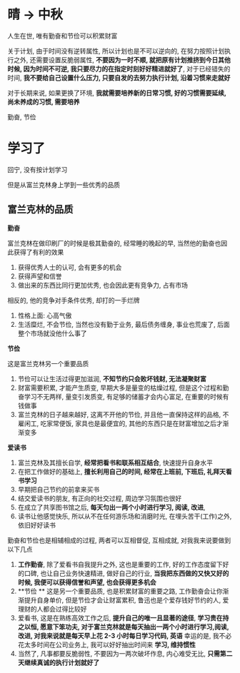 # 晴 -> 中秋

人生在世, 唯有勤奋和节俭可以积累财富

关于计划, 由于时间没有逆转属性, 所以计划也是不可以逆向的, 在努力按照计划执行之外, 还需要设置反脆弱属性, **不要因为一时不顺, 就把原有计划推挤到今日其他时候, 因为时间不可逆, 我只要尽力的在指定时刻好好精进就好了**, 对于已经错失的时间, **我不要给自己设置什么压力, 只要自发的去努力执行计划, 沿着习惯来走就好**

对于长期来说, 如果更换了环境, **我就需要培养新的日常习惯, 好的习惯需要延续, 尚未养成的习惯, 需要培养**

勤奋, 节俭





# 学习了

回宁, 没有按计划学习

但是从富兰克林身上学到一些优秀的品质

## **富兰克林的品质**

**勤奋**

富兰克林在做印刷厂的时候是极其勤奋的, 经常睡的晚起的早, 当然他的勤奋也因此获得了有利的效果

1. 获得优秀人士的认可, 会有更多的机会
2. 获得声望和信誉
3. 做出来的东西比同行更加优秀, 也会因此更有竞争力, 占有市场

相反的, 他的竞争对手条件优秀, 却打的一手烂牌

1. 性格上面: 心高气傲
2. 生活糜烂, 不会节俭, 当然也没有勤于业务, 最后债务缠身, 事业也荒废了, 后面整个市场就没他什么事了



**节俭**

这是富兰克林另一个重要品质

1. 节俭可以让生活过得更加滋润, **不知节约只会败坏钱财, 无法凝聚财富**
2. 财富需要积累, 才能产生质变, 早期大多是量变的枯燥过程, 但是这个过程和勤奋学习不无两样, 量变引发质变, 有足够的储蓄才会内心富足, 在重要的时候有钱做事
3. 富兰克林的日子越来越好, 这离不开他的节俭, 并且他一直保持这样的品格, 不雇闲工, 吃家常便饭, 家具也是最便宜的, 其他的东西只是在财富增加之后才渐渐变多

**爱读书**

1. 富兰克林及其擅长自学, **经常把看书和联系相互结合**, 快速提升自身水平
2. 在把工作做好的基础上, **擅长利用自己的时间, 经常在上班前, 下班后, 礼拜天看书学习**
3. 早期把自己节约的前拿来买书
4. 结交爱读书的朋友, 有正向的社交过程, 周边学习氛围也很好
5. 在成立了共享图书馆之后, **每天匀出一两个小时进行学习, 阅读, 改进**, 
6. 读书让他感觉快乐, 所以从不在任何游乐场和消磨时光, 在埋头苦干(工作)之外, 依旧好好读书





勤奋和节俭也是相辅相成的过程, 两者可以互相督促, 互相成就, 对我我来说要做到以下几点

1. **工作勤奋**, 除了爱看书自我提升之外, 这也是重要的工作, 好的工作态度留下好的口碑, 也让自己业务快速精进, 做好自己的行业, **当我把东西做的又快又好的时候, 我便可以获得信誉和声望, 也会获得更多机会**
2. **节俭 ** 这是另一个重要品质, 也是积累财富的重要之路, 工作勤奋会让你渐渐提升自身单价, 但是节俭才会让财富累积, 鲁迅也是个爱存钱好节约的人, 爱理财的人都会过得比较好
3. 爱看书, 这是在熟练高效工作之后, **提升自己的唯一且显著的途径**, **学习贵在持之以恒, 愿意下笨功夫, 对于富兰克林就是每天抽出一两个小时进行学习,阅读,改进, 对我来说就是每天早上花 2-3 小时每日学习代码, 英语** 幸运的是, 我不必花太多时间在公司业务上, 我可以好好抽出时间来 **学习, 维持惯性**
4. 当然了, 凡事都要反脆弱性, 不要因为一两次破坏作息, 内心难受无比, **只需第二天继续真诚的执行计划就好了**

